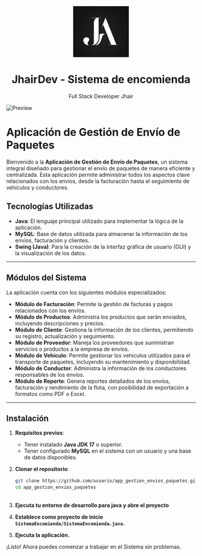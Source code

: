 <div align="center">
    <a href="https://github.com/JheysonJhair/encomienda_system.git">
      <img src="public/logoMD.png" width="148px" />
    </a>
    <h1>JhairDev - Sistema de encomienda</h1>
    <p align="center">
        Full Stack Developer Jhair
    </p>
</div>


![Preview](public/preview.png)

# Aplicación de Gestión de Envío de Paquetes

Bienvenido a la **Aplicación de Gestión de Envío de Paquetes**, un sistema integral diseñado para gestionar el envío de paquetes de manera eficiente y centralizada. Esta aplicación permite administrar todos los aspectos clave relacionados con los envíos, desde la facturación hasta el seguimiento de vehículos y conductores.



## Tecnologías Utilizadas

- **Java**: El lenguaje principal utilizado para implementar la lógica de la aplicación.
- **MySQL**: Base de datos utilizada para almacenar la información de los envíos, facturación y clientes.
- **Swing (Java)**: Para la creación de la interfaz gráfica de usuario (GUI) y la visualización de los datos.


---


## Módulos del Sistema

La aplicación cuenta con los siguientes módulos especializados:

- **Módulo de Facturación**: Permite la gestión de facturas y pagos relacionados con los envíos.
- **Módulo de Productos**: Administra los productos que serán enviados, incluyendo descripciones y precios.
- **Módulo de Cliente**: Gestiona la información de los clientes, permitiendo su registro, actualización y seguimiento.
- **Módulo de Proveedor**: Maneja los proveedores que suministran servicios o productos a la empresa de envíos.
- **Módulo de Vehículo**: Permite gestionar los vehículos utilizados para el transporte de paquetes, incluyendo su mantenimiento y disponibilidad.
- **Módulo de Conductor**: Administra la información de los conductores responsables de los envíos.
- **Módulo de Reporte**: Genera reportes detallados de los envíos, facturación y rendimiento de la flota, con posibilidad de exportación a formatos como PDF o Excel.

---



## Instalación

1. **Requisitos previos**:
   - Tener instalado **Java JDK 17** o superior.
   - Tener configurado **MySQL** en el sistema con un usuario y una base de datos disponibles.

2. **Clonar el repositorio**:
   ```bash
   git clone https://github.com/usuario/app_gestion_envios_paquetes.git
   cd app_gestion_envios_paquetes
   


3. **Ejecuta tu entorno de desarrollo para java y abre el proyecto**

4. **Establece como proyecto de inicio `SistemaEncomienda/SistemaEncomienda.java`.**

5. **Ejecuta la aplicación.**

¡Listo! Ahora puedes comenzar a trabajar en el Sistema sin problemas.
